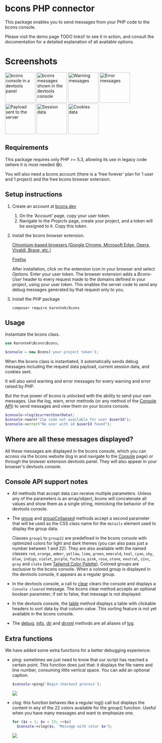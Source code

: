 # bcons PHP connector
This package enables you to send messages from your PHP code to the bcons console.

Please visit the demo page TODO links!! to see it in action, and consult the documentation for a detailed explanation of all available options.

# Screenshots


<a href="https://bcons.dev/img/bconsScreenshot1.png" target="_blank"><img style="height:100px;" src="https://bcons.dev/img/bconsScreenshot1thumb.png" alt="bcons console in a devtools panel"></a>  <a href="https://bcons.dev/img/bconsScreenshot2.png" target="_blank"><img style="height:100px;" src="https://bcons.dev/img/bconsScreenshot2thumb.png" alt="bcons messages shown in the devtools console"></a> <a href="https://bcons.dev/img/bconsScreenshot3.png" target="_blank"><img style="height:100px;" src="https://bcons.dev/img/bconsScreenshot3thumb.png" alt="Warning messages"></a> <a href="https://bcons.dev/img/bconsScreenshot4.png" target="_blank"><img style="height:100px;" src="https://bcons.dev/img/bconsScreenshot4thumb.png" alt="Error messages"></a> <a href="https://bcons.dev/img/bconsScreenshot5.png" target="_blank"><img style="height:100px;" src="https://bcons.dev/img/bconsScreenshot5thumb.png" alt="Payload sent to the server"></a> <a href="https://bcons.dev/img/bconsScreenshot6.png" target="_blank"><img style="height:100px;" src="https://bcons.dev/img/bconsScreenshot6thumb.png" alt="Session data"></a> <a href="https://bcons.dev/img/bconsScreenshot7.png" target="_blank"><img style="height:100px;" src="https://bcons.dev/img/bconsScreenshot7thumb.png" alt="Cookies data"></a>


## Requirements
This package requires only PHP >= 5.3, allowing its use in legacy code (where it is most needed 😅).

You will also need a bcons account (there is a 'free forever' plan for 1 user and 1 project) and the free bcons browser extension.

## Setup instructions

1. Create an account at [bcons.dev](https://bcons.dev)
    1. On the 'Account' page, copy your user token.
    1. Navigate to the *Projects* page, create your project, and a token will be assigned to it. Copy this token.

2. Install the bcons browser extension.

   [Chromium-based browsers (Google Chrome, Microsoft Edge, Opera, Vivaldi, Brave, etc.)](https://chromewebstore.google.com/detail/bcons-consolelog-for-back/ccdpnjompopbichhdoejnbmjomcnaccj)

   [Firefox](https://addons.mozilla.org/firefox/addon/bcons-backend-debug-helper/)

   After installation, click on the extension icon in your browser and select *Options*. Enter your user token.
   The browser extension adds a *Bcons-User* header to every request made to the domains defined in your project, using your user token. This enables the server code to send any debug messages generated by that request only to you.

3. Install the PHP package

    `composer require karontek/bcons`

## Usage

Instantiate the bcons class.

```php
use Karontek\Bcons\Bcons;

$console = new Bcons('your project token');
```

When the bcons class is instantiated, it automatically sends debug messages including the request data payload, current session data, and cookies sent.

It will also send warning and error messages for every warning and error raised by PHP.

But the true power of bcons is unlocked with the ability to send your own messages. Use the log, warn, error methods (or any method of the [Console API](https://developer.mozilla.org/en-US/docs/Web/API/console)) to send messages and view them on your bcons console.

```php
$console->log($currentUserData);
$console->warn("Zip code not available for user $userId");
$console->error("No user with id $userId found");
```

## Where are all these messages displayed?

All these messages are displayed in the bcons console, which you can access via the bcons website (log in and navigate to the [Console](https://bcons.dev/console) page) or through the browser extension devtools panel. They will also appear in your browser's devtools console.

## Console API support notes

- All methods that accept data can receive multiple parameters. Unless any of the parameters is an array/object, bcons will concatenate all values and show them as a single string, mimicking the behavior of the devtools console.

- The [group](https://developer.mozilla.org/en-US/docs/Web/API/console/group_static) and [groupCollapsed](https://developer.mozilla.org/en-US/docs/Web/API/console/groupcollapsed_static) methods accept a second parameter that will be used as the CSS class name for the `details` element used to display the group data.

  Classes `group1` to `group22` are predefined in the bcons console with optimized colors for light and dark themes (you can also pass just a number between 1 and 22). They are also available with the named classes `red`, `orange`, `amber`, `yellow`, `lime`, `green`, `emerald`, `teal`, `cyan`, `sky`, `blue`, `indigo`, `violet`, `purple`, `fuchsia`, `pink`, `rose`, `stone`, `neutral`, `zinc`, `gray` and `slate` (see [Tailwind Color Palette](https://tailwindcolor.com)). Colored groups are exclusive to the bcons console. When a colored group is displayed in the devtools console, it appears as a regular group.

- In the devtools console, a call to [clear](https://developer.mozilla.org/en-US/docs/Web/API/console/clear_static) clears the console and displays a `Console cleared` message. The bcons clear method accepts an optional boolean parameter; if set to false, that message is not displayed.

- In the devtools console, the [table](https://developer.mozilla.org/en-US/docs/Web/API/console/table_static) method displays a table with clickable headers to sort data by that column value. This sorting feature is not yet available in the bcons console.

- The [debug](https://developer.mozilla.org/en-US/docs/Web/API/console/debug_static), [info](https://developer.mozilla.org/en-US/docs/Web/API/console/info_static), [dir](https://developer.mozilla.org/en-US/docs/Web/API/console/dir_static) and [dirxml](https://developer.mozilla.org/en-US/docs/Web/API/console/dirxml_static) methods are all aliases of [log](https://developer.mozilla.org/en-US/docs/Web/API/console/log_static).

## Extra functions

We have added some extra functions for a better debugging experience:

- ping: sometimes we just need to know that our script has reached a certain point. This function does just that: it displays the file name and line number, consuming little vertical space. You can add an optional caption.
  ```php
  $console->ping('Begin checkout process');
  ```
  <img src="https://bcons.dev/img/pingLight.png">


- clog: this function behaves like a regular log() call but displays the content in any of the 22 colors available for the group() function. Useful when you have many messages and want to emphasize one.
  ```php
  for ($x = 1; $x < 23; ++$x)
    $console->clog($x, "Message with color $x");
  ```
  <img src="https://bcons.dev/img/clogLight.png">
